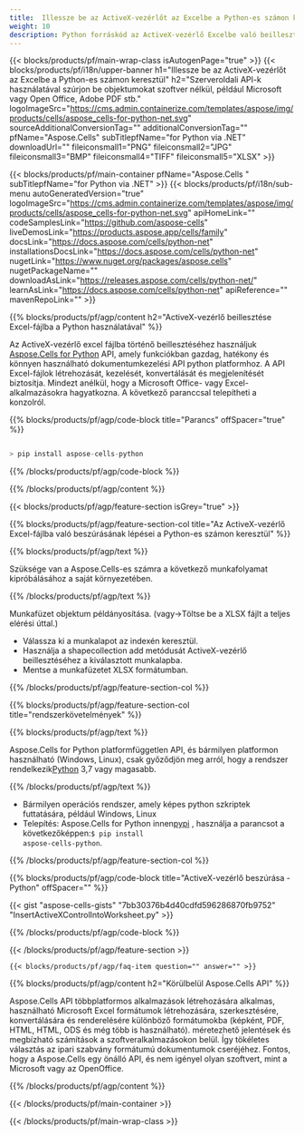 ```yaml
---
title:  Illessze be az ActiveX-vezérlőt az Excelbe a Python-es számon keresztül
weight: 10
description: Python forráskód az ActiveX-vezérlő Excelbe való beillesztéséhez.
---
```

{{< blocks/products/pf/main-wrap-class isAutogenPage="true" >}}
{{< blocks/products/pf/i18n/upper-banner h1="Illessze be az ActiveX-vezérlőt az Excelbe a Python-es számon keresztül" h2="Szerveroldali API-k használatával szúrjon be objektumokat szoftver nélkül, például Microsoft vagy Open Office, Adobe PDF stb." logoImageSrc="https://cms.admin.containerize.com/templates/aspose/img/products/cells/aspose_cells-for-python-net.svg" sourceAdditionalConversionTag="" additionalConversionTag="" pfName="Aspose.Cells" subTitlepfName="for Python via .NET" downloadUrl="" fileiconsmall1="PNG" fileiconsmall2="JPG" fileiconsmall3="BMP" fileiconsmall4="TIFF" fileiconsmall5="XLSX" >}}

{{< blocks/products/pf/main-container pfName="Aspose.Cells " subTitlepfName="for Python via .NET" >}}
{{< blocks/products/pf/i18n/sub-menu autoGeneratedVersion="true" logoImageSrc="https://cms.admin.containerize.com/templates/aspose/img/products/cells/aspose_cells-for-python-net.svg" apiHomeLink="" codeSamplesLink="https://github.com/aspose-cells" liveDemosLink="https://products.aspose.app/cells/family" docsLink="https://docs.aspose.com/cells/python-net" installationsDocsLink="https://docs.aspose.com/cells/python-net" nugetLink="https://www.nuget.org/packages/aspose.cells" nugetPackageName="" downloadAsLink="https://releases.aspose.com/cells/python-net/" learnAsLink="https://docs.aspose.com/cells/python-net" apiReference="" mavenRepoLink="" >}}

{{% blocks/products/pf/agp/content h2="ActiveX-vezérlő beillesztése Excel-fájlba a Python használatával" %}}

 Az ActiveX-vezérlő excel fájlba történő beillesztéséhez használjuk
 [Aspose.Cells for Python](https://pypi.org/project/aspose-cells-python/) 
 API, amely funkciókban gazdag, hatékony és könnyen használható dokumentumkezelési API python platformhoz. A API Excel-fájlok létrehozását, kezelését, konvertálását és megjelenítését biztosítja. Mindezt anélkül, hogy a Microsoft Office- vagy Excel-alkalmazásokra hagyatkozna. A következő paranccsal telepítheti a konzolról.

{{% blocks/products/pf/agp/code-block title="Parancs" offSpacer="true" %}}

```cs

> pip install aspose-cells-python

```

{{% /blocks/products/pf/agp/code-block %}}

{{% /blocks/products/pf/agp/content %}}

{{< blocks/products/pf/agp/feature-section isGrey="true" >}}

{{% blocks/products/pf/agp/feature-section-col title="Az ActiveX-vezérlő Excel-fájlba való beszúrásának lépései a Python-es számon keresztül" %}}

{{% blocks/products/pf/agp/text %}}

Szüksége van a Aspose.Cells-es számra a következő munkafolyamat kipróbálásához a saját környezetében.

{{% /blocks/products/pf/agp/text %}}

Munkafüzet objektum példányosítása. (vagy->Töltse be a XLSX fájlt a teljes elérési úttal.)
+ Válassza ki a munkalapot az indexén keresztül.
+ Használja a shapecollection add metódusát ActiveX-vezérlő beillesztéséhez a kiválasztott munkalapba.
+ Mentse a munkafüzetet XLSX formátumban.

{{% /blocks/products/pf/agp/feature-section-col %}}

{{% blocks/products/pf/agp/feature-section-col title="rendszerkövetelmények" %}}

{{% blocks/products/pf/agp/text %}}

 Aspose.Cells for Python platformfüggetlen API, és bármilyen platformon használható (Windows, Linux), csak győződjön meg arról, hogy a rendszer rendelkezik[Python](https://www.python.org/downloads/) 3,7 vagy magasabb.
 
{{% /blocks/products/pf/agp/text %}}

-  Bármilyen operációs rendszer, amely képes python szkriptek futtatására, például Windows, Linux
-  Telepítés: Aspose.Cells for Python innen<a href="https://pypi.org/project/aspose-cells-python/">pypi</a> , használja a parancsot a következőképpen:<code>$ pip install aspose-cells-python</code>.

{{% /blocks/products/pf/agp/feature-section-col %}}

{{% blocks/products/pf/agp/code-block title="ActiveX-vezérlő beszúrása - Python" offSpacer="" %}}

{{< gist "aspose-cells-gists" "7bb30376b4d40cdfd596286870fb9752" "InsertActiveXControlIntoWorksheet.py" >}}

{{% /blocks/products/pf/agp/code-block %}}

{{< /blocks/products/pf/agp/feature-section >}}

    {{< blocks/products/pf/agp/faq-item question="" answer="" >}}
 

<!-- aboutfile Starts -->

{{% blocks/products/pf/agp/content h2="Körülbelül Aspose.Cells API" %}}

Aspose.Cells API többplatformos alkalmazások létrehozására alkalmas, használható Microsoft Excel formátumok létrehozására, szerkesztésére, konvertálására és renderelésére különböző formátumokba (képként, PDF, HTML, HTML, ODS és még több is használható). méretezhető jelentések és megbízható számítások a szoftveralkalmazásokon belül. Így tökéletes választás az ipari szabvány formátumú dokumentumok cseréjéhez. Fontos, hogy a Aspose.Cells egy önálló API, és nem igényel olyan szoftvert, mint a Microsoft vagy az OpenOffice.

{{% /blocks/products/pf/agp/content %}}



<!-- aboutfile Ends -->
<!--
{{< blocks/products/pf/agp/other-supported-section title="Other Supported Splitting Formats" subTitle="Using C#, One can also split large file into chunks of many other file formats including." >}}

{{< blocks/products/pf/agp/other-supported-section-item href="https://products.aspose.com/cells/net/splitter/ods/" name="ODS" description="OpenDocument Spreadsheet File" >}}
{{< blocks/products/pf/agp/other-supported-section-item href="https://products.aspose.com/cells/net/splitter/xls/" name="XLS" description="Excel Binary Format" >}}
{{< blocks/products/pf/agp/other-supported-section-item href="https://products.aspose.com/cells/net/splitter/xlsb/" name="XLSB" description="Binary Excel Workbook File" >}}
{{< blocks/products/pf/agp/other-supported-section-item href="https://products.aspose.com/cells/net/splitter/xlsm/" name="XLSM" description="Spreadsheet File" >}}

{{< /blocks/products/pf/agp/other-supported-section >}}

-->

{{< /blocks/products/pf/main-container >}}
    
{{< /blocks/products/pf/main-wrap-class >}}
